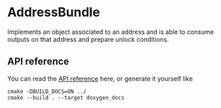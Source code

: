 # AddressBundle
 

Implements  an object associated to an address and is able to consume outputs on that address and prepare unlock conditions.


## API reference

You can read the [API reference](https://eddytheco.github.io/QAddrBundle/) here, or generate it yourself like
```
cmake -DBUILD_DOCS=ON ../
cmake --build . --target doxygen_docs
```

